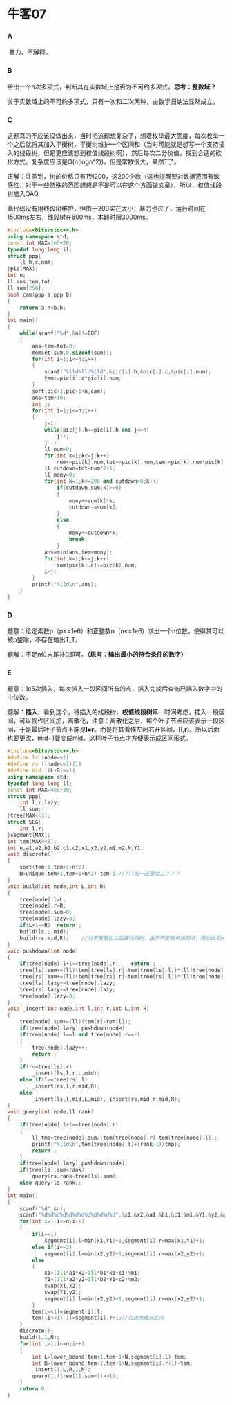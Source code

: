 # 牛客07

### A

​	暴力，不解释。

### B

​	给出一个n次多项式，判断其在实数域上是否为不可约多项式。**思考：整数域？**

关于实数域上的不可约多项式，只有一次和二次两种，由数学归纳法显然成立。

### [C](https://ac.nowcoder.com/acm/contest/887/C)

​		这题真的不应该没做出来，当时把这题想复杂了，想着枚举最大高度，每次枚举一个之后就将其加入平衡树，平衡树维护一个区间和（当时可能就是想写一个支持插入的线段树，但是更应该想到权值线段树啊），然后每次二分价值，找到合适的砍树方式。复杂度应该是O(n(logn^2))，但是常数很大，果然T了。

​		正解：注意到，树的价格只有1到200，这200个数（这也提醒要对数据范围有敏感性，对于一些特殊的范围想想是不是可以在这个方面做文章），所以，权值线段树插入QAQ

此代码没有用线段树维护，但由于200实在太小，暴力也过了，运行时间在1500ms左右，线段树在600ms，本题时限3000ms。

```cpp
#include<bits/stdc++.h>
using namespace std;
const int MAX=1e5+20;
typedef long long ll;
struct ppp{
	ll h,c,num;
}pic[MAX];
int n;
ll ans,tem,tot;
ll sum[256];
bool cam(ppp a,ppp b)
{
	return a.h<b.h;
}
int main()
{
	while(scanf("%d",&n)!=EOF)
	{
		ans=tem=tot=0;
		memset(sum,0,sizeof(sum));
		for(int i=1;i<=n;i++)
		{
			scanf("%lld%lld%lld",&pic[i].h,&pic[i].c,&pic[i].num);
			tem+=pic[i].c*pic[i].num;
		}
		sort(pic+1,pic+1+n,cam);
		ans=tem+10;
		int j;
		for(int i=1;i<=n;i++)
		{
			j=i;
			while(pic[j].h==pic[i].h and j<=n)
				j++;
			j--;
			ll num=0;
			for(int k=i;k<=j;k++)
				num+=pic[k].num,tot+=pic[k].num,tem-=pic[k].num*pic[k].c;
			ll cutdown=tot-num*2+1;
			ll mony=0;
			for(int k=1;k<=200 and cutdown>0;k++)
				if(cutdown-sum[k]>=0)
				{
					mony+=sum[k]*k;
					cutdown-=sum[k];
				}
				else
				{
					mony+=cutdown*k;
					break;
				}
			ans=min(ans,tem+mony);
			for(int k=i;k<=j;k++)
				sum[pic[k].c]+=pic[k].num;
			i=j;
		}
		printf("%lld\n",ans);
	}
}
```

### D

​		题意：给定素数p（p<=1e6）和正整数n（n<=1e6）求出一个n位数，使得其可以被p整除，不存在输出T_T。

​		题解：不足n位末尾补0即可。**（思考：输出最小的符合条件的数字）**

### E

​	题意：1e5次插入，每次插入一段区间所有的点，插入完成后查询已插入数字中的中位数。

​	题解：**插入**，看到这个，待插入的线段树，**权值线段树**第一时间考虑，插入一段区间，可以视作区间加，离散化，注意：离散化之后，每个叶子节点应该表示一段区间，于是最后叶子节点不能是**l=r**。而是将其看作左闭右开区间，**[l,r)**。所以后面也要更改，mid+1要变成mid。这样叶子节点才方便表示成区间形式。

```cpp
#include<bits/stdc++.h>
#define ls (node<<1)
#define rs ((node<<1)|1)
#define mid ((L+R)>>1)
using namespace std;
typedef long long ll;
const int MAX=4e5+20;
struct ppp{
    int l,r,lazy;
    ll sum;
}tree[MAX<<3];
struct SEG{
    int l,r;
}segment[MAX];
int tem[MAX<<1];
int n,a1,a2,b1,b2,c1,c2,x1,x2,y2,m1,m2,N,Y1;
void discrete()
{
    sort(tem+1,tem+1+n*2);
    N=unique(tem+1,tem+1+n*2)-tem-1;//???加一还是加二？？？
}
void build(int node,int L,int R)
{
    tree[node].l=L;
    tree[node].r=R;
    tree[node].sum=0;
    tree[node].lazy=0;
    if(L+1==R)  return ;
    build(ls,L,mid);
    build(rs,mid,R);    //对于离散化之后建线段树，由于不能有单独的点，所以此处mid不加一，区间是左开右闭区间
}
void pushdown(int node)
{
    if(tree[node].l+1==tree[node].r)    return ;
    tree[ls].sum+=(ll)(tem[tree[ls].r]-tem[tree[ls].l])*(ll)tree[node].lazy;//开区间，此处不+1；
    tree[rs].sum+=(ll)(tem[tree[rs].r]-tem[tree[rs].l])*(ll)tree[node].lazy;
    tree[ls].lazy+=tree[node].lazy;
    tree[rs].lazy+=tree[node].lazy;
    tree[node].lazy=0;
}
void _insert(int node,int l,int r,int L,int R)
{
    tree[node].sum+=(ll)(tem[r]-tem[l]);
    if(tree[node].lazy) pushdown(node);
    if(tree[node].l==l and tree[node].r==r)
    {
        tree[node].lazy++;
        return ;
    }
    if(r<=tree[ls].r)
        _insert(ls,l,r,L,mid);
    else if(l>=tree[rs].l)
        _insert(rs,l,r,mid,R);
    else
        _insert(ls,l,mid,L,mid),_insert(rs,mid,r,mid,R);
}
void query(int node,ll rank)
{
    if(tree[node].l+1==tree[node].r)
    {
        ll tmp=tree[node].sum/(tem[tree[node].r]-tem[tree[node].l]);
        printf("%lld\n",tem[tree[node].l]+(rank-1)/tmp);
        return ;
    }
    if(tree[node].lazy) pushdown(node);
    if(tree[ls].sum<rank)
        query(rs,rank-tree[ls].sum);
    else query(ls,rank);
}
int main()
{
    scanf("%d",&n);
    scanf("%d%d%d%d%d%d%d%d%d%d%d%d",&x1,&x2,&a1,&b1,&c1,&m1,&Y1,&y2,&a2,&b2,&c2,&m2);
    for(int i=1;i<=n;i++)
    {
        if(i==1)
            segment[i].l=min(x1,Y1)+1,segment[i].r=max(x1,Y1)+1;
        else if(i==2)
            segment[i].l=min(x2,y2)+1,segment[i].r=max(x2,y2)+1;
        else
        {
            x1=(1ll*a1*x2+1ll*b1*x1+c1)%m1;
            Y1=(1ll*a2*y2+1ll*b2*Y1+c2)%m2;
            swap(x1,x2);
            swap(Y1,y2);
            segment[i].l=min(x2,y2)+1,segment[i].r=max(x2,y2)+1;
        }
        tem[i<<1]=segment[i].l;
        tem[(i<<1)-1]=segment[i].r+1;//右边换成开区间
    }
    discrete();
    build(1,1,N);
    for(int i=1;i<=n;i++)
    {
        int L=lower_bound(tem+1,tem+1+N,segment[i].l)-tem;
        int R=lower_bound(tem+1,tem+1+N,segment[i].r+1)-tem;
        _insert(1,L,R,1,N);
        query(1,(tree[1].sum+1)>>1);
    }
    return 0;
}
```







